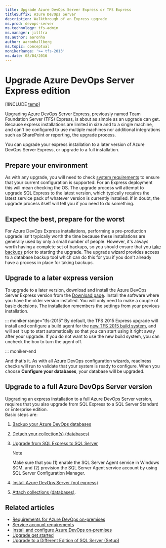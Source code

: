 ```yaml
---
title: Upgrade Azure DevOps Server Express or TFS Express  
titleSuffix: Azure DevOps Server   
description: Walkthrough of an Express upgrade
ms.prod: devops-server
ms.technology: tfs-admin
ms.manager: jillfra
ms.author: aaronha
author: aaronhallberg
ms.topic: conceptual
monikerRange: '>= tfs-2013'
ms.date: 08/04/2016
---
```


# Upgrade Azure DevOps Server Express edition

[!INCLUDE [temp](../_shared/version-tfs-all-versions.md)]

Upgrading Azure DevOps Server Express, previously named Team Foundation Server (TFS) Express, is about as simple as an upgrade can get. Because express installations are limited in size and to a single machine, and can't be configured to use multiple machines nor additional integrations such as SharePoint or reporting, the upgrade process. 

You can upgrade your express installation to a later version of Azure DevOps Server Express, or upgrade to a full installation. 

## Prepare your environment

As with any upgrade, you will need to check [system requirements](../requirements.md) to
ensure that your current configuration is supported. For an Express deployment this will mean 
checking the OS. The upgrade process will attempt to upgrade SQL Express to the latest version, which typically requires the latest service pack of whatever version
is currently installed. If in doubt, the upgrade process itself will tell you if you need to do 
something. 

## Expect the best, prepare for the worst

For Azure DevOps Express installations, performing a pre-production upgrade isn't typically worth the time 
because these installations are generally used by only a small number of people. 
However, it's always worth having a complete set of backups, so you should ensure that 
you [take backups](../admin/backup/back-up-restore.md) prior to starting the upgrade. The upgrade wizard provides access to a
database backup tool which can do this for you if you don't already have a process in place for
taking backups.

## Upgrade to a later express version

To upgrade to a later version, download and install the Azure DevOps Server Express version from the [Download page](https://www.visualstudio.com/downloads/download-visual-studio-vs). Install the software 
where you have the older version installed.
You will only need to make a couple of basic decisions. The installation remembers the settings from your previous installation.

::: moniker range="tfs-2015"
By default, the TFS 2015 Express upgrade will install and configure a build agent for the 
[new TFS 2015 build system](/azure/devops/build-release/overview), and will set it up to start automatically
so that you can start using it right away after your upgrade. If you do not want to use the 
new build system, you can uncheck the box to turn the agent off.

::: moniker-end

And that's it. As with all Azure DevOps configuration wizards, readiness checks will run to validate that your
system is ready to configure. When you choose **Configure your databases**, your database will be upgraded. 

## Upgrade to a full Azure DevOps Server version

Upgrading an express installation to a full Azure DevOps Server version, requires that you also upgrade from SQL Express to a SQL Server Standard or Enterprise edition.  
Basic steps are: 

1. [Backup your Azure DevOps databases](../admin/backup/back-up-restore.md)  

2. [Detach your collection(s) (databases)](../admin/move-project-collection.md#detach-coll)  

3. [Upgrade from SQL Express to SQL Server](/sql/database-engine/install-windows/upgrade-to-a-different-edition-of-sql-server-setup)  

	> [!NOTE]   
	> Make sure that you (1) enable the SQL Server Agent service in Windows SCM, and (2) provision the SQL Server Agent service account by using SQL Server Configuration Manager.  

4. [Install Azure DevOps Server (not express)](../install/single-server.md) 

5. [Attach collections (databases)](../admin/move-project-collection.md#attach-coll).  


## Related articles

- [Requirements for Azure DevOps on-premises](../requirements.md)
- [Service account requirements](../account-requirements.md)
- [Install and configure Azure DevOps on-premises](../install/get-started.md)
- [Upgrade get started](get-started.md)
- [Upgrade to a Different Edition of SQL Server (Setup)](/sql/database-engine/install-windows/upgrade-to-a-different-edition-of-sql-server-setup)